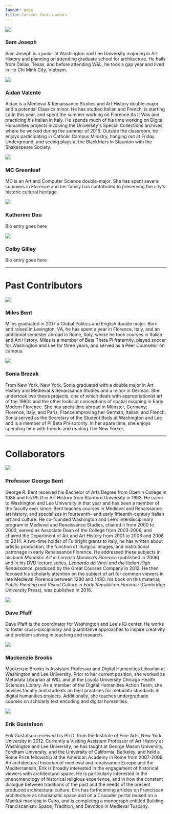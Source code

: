 ```yaml
---
layout: page
title: Current Contributors
---
```


<div class="posts">
  <article>
    <span><img src="assets/images/bio_josephs.jpg" /></span>
    <div class="content">
      <h3>Sam Joseph</h3>
      <p>Sam Joseph is a junior at Washington and Lee University majoring in Art History and planning on attending graduate school for architecture. He hails from Dallas, Texas, and before attending W&L, he took a gap year and lived in Ho Chi Minh City, Vietnam.</p>
    </div>
  </article>
  <article>
    <span><img src="assets/images/bio_valentea.jpg" /></span>
    <div class="content">
      <h3>Aidan Valente</h3>
      <p>Aidan is a Medieval & Renaissance Studies and Art History double-major and a potential Classics minor. He has studied Italian and French, is starting Latin this year, and spent the summer working on Florence As It Was and practicing his Italian in Italy. He spends much of his time working on Digital Humanities projects involving the University's Special Collections archives, where he worked during the summer of 2016. Outside the classroom, he enjoys participating in Catholic Campus Ministry, hanging out at Friday Underground, and seeing plays at the Blackfriars in Staunton with the Shakespeare Society.</p>
    </div>
  </article>
  <article>
    <span><img src="assets/images/bio_greenleafm.jpg" /></span>
    <div class="content">
      <h3>MC Greenleaf</h3>
      <p>MC is an Art and Computer Science double-major. She has spent several summers in Florence and her family has contributed to preserving the city's historic cultural heritage.</p>
    </div>
  </article>
  <article>
    <span><img src="assets/images/bio_dauk.jpg" /></span>
    <div class="content">
    <h3>Katherine Dau</h3>
    <p>Bio entry goes here</p>
    </div>
  </article>
  <article>
    <span><img src="assets/images/bio_gilleyc.jpg" /></span>
    <div class="content">
    <h3>Colby Gilley</h3>
    <p>Bio entry goes here</p>
    </div>
  </article>
</div>
<hr>
<h1>Past Contributors</h1>
<div class="posts">
  <article>
    <span><img src="assets/images/bio_bentm.jpg" /></span>
    <div class="content">
      <h3>Miles Bent</h3>
      <p>Miles graduated in 2017 a Global Politics and English double major. Born and raised in Lexington, VA, he has spent a year in Florence, Italy, and an additional semester abroad in Rome, Italy, where he took courses in Italian and Art History. Miles is a member of Beta Theta Pi fraternity, played soccer for Washington and Lee for three years, and served as a Peer Counselor on campus.</p>
    </div>
  </article>
  <article>
    <span><img src="assets/images/bio_brozaks.jpg" /></span>
    <div class="content">
      <h3>Sonia Brozak</h3>
      <p>From New York, New York, Sonia graduated with a double major in Art History and Medieval & Renaissance Studies and a minor in German. She undertook two thesis projects, one of which deals with appropriationist art of the 1980s and the other looks at conceptions of spatial mapping in Early Modern Florence. She has spent time abroad in Münster, Germany; Florence, Italy; and Paris, France improving her German, Italian, and French. Sonia served as the Secretary of the Student Body at Washington and Lee and is a member of Pi Beta Phi sorority. In her spare time, she enjoys spending time with friends and reading The New Yorker.</p>
    </div>
  </article>
</div>
<hr>
<h1>Collaborators</h1>
<div class="posts">
  <article>
    <span><img src="assets/images/bio_bentg.jpg" /></span>
    <div class="content">
      <h3>Professor George Bent</h3>
      <p>George R. Bent received his Bachelor of Arts Degree from Oberlin College in 1985 and his Ph.D in Art History from Stanford University in 1993. He came to Washington and Lee University in that year and has been a member of the faculty ever since. Bent teaches courses in Medieval and Renaissance art history, and specializes in fourteenth- and early fifteenth-century Italian art and culture. He co-founded Washington and Lee’s interdisciplinary program in Medieval and Renaissance Studies, chaired it from 2000 to 2003, served as Associate Dean of the College from 2003-2006, and chaired the Department of Art and Art History from 2001 to 2003 and 2008 to 2014. A two-time holder of Fulbright grants to Italy, he has written about artistic production, the function of liturgical images, and institutional patronage in early Renaissance Florence. He addressed these subjects in his book <i>Monastic Art in Lorenzo Monaco’s Florence</i> (published in 2006) and in his DVD lecture series, <i>Leonardo da Vinci and the Italian High Renaissance</i>, produced by the Great Courses Company in 2012. He then focused his scholarly attention on the subject of art for common viewers in late Medieval Florence between 1280 and 1430: his book on this material, <i>Public Painting and Visual Culture in Early Republican Florence</i> (Cambridge University Press), was published in 2016.</p>
    </div>
  </article>
  <article>
    <span><img src="assets/images/bio_pfaffd.jpg" /></span>
    <div class="content">
    <h3>Dave Pfaff</h3>
    <p>Dave Pfaff is the coordinator for Washington and Lee's IQ center. He works to foster cross-disciplinary and quantitative approaches to inspire creativity and problem solving in teaching and research.</p>
    </div>
  </article>
  <article>
    <span><img src="assets/images/bio_brooksm.jpg" /></span>
    <div class="content">
    <h3>Mackenzie Brooks</h3>
    <p>Mackenzie Brooks is Assistant Professor and Digital Humanities Librarian at Washington and Lee University. Prior to her current position, she worked as Metadata Librarian at W&L and at the Loyola University Chicago Health Sciences Library. As a member of the Digital Humanities Action Team, she advises faculty and students on best practices for metadata standards in digital humanities projects. Additionally, she teaches undergraduate courses on scholarly text encoding and digital humanities.</p>
    </div>
  </article>
  <article>
    <span><img src="assets/images/bio_gustafsone.jpg" /></span>
    <div class="content">
    <h3>Erik Gustafson</h3>
    <p>Erik Gustafson received his Ph.D. from the Institute of Fine Arts, New York University in 2012. Currently a Visiting Assistant Professor of Art History at Washington and Lee University, he has taught at George Mason University, Fordham University, and the University of California, Berkeley, and held a Rome Prize fellowship at the American Academy in Rome from 2007-2009. An architectural historian of medieval and renaissance Europe and the Mediterranean, Erik is broadly interested in the engagement of historical viewers with architectural space. He is particularly interested in the phenomenology of historical religious experience, and in how the constant dialogue between traditions of the past and the needs of the present produced architectural culture. Erik has forthcoming articles on Franciscan architecture as charismatic space and on a Crusader portal reused on a Mamluk madrasa in Cairo, and is completing a monograph entitled Building Franciscanism: Space, Tradition, and Devotion in Medieval Tuscany.</p>
    </div>
  </article>
</div>
